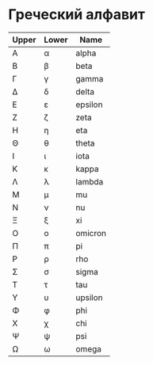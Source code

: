 # Греческий алфавит

| Upper | Lower | Name    |
| ----- | ----- | ------- |
| Α     | α     | alpha   |
| Β     | β     | beta    |
| Γ     | γ     | gamma   |
| Δ     | δ     | delta   |
| Ε     | ε     | epsilon |
| Ζ     | ζ     | zeta    |
| Η     | η     | eta     |
| Θ     | θ     | theta   |
| Ι     | ι     | iota    |
| Κ     | κ     | kappa   |
| Λ     | λ     | lambda  |
| Μ     | μ     | mu      |
| Ν     | ν     | nu      |
| Ξ     | ξ     | xi      |
| Ο     | ο     | omicron |
| Π     | π     | pi      |
| Ρ     | ρ     | rho     |
| Σ     | σ     | sigma   |
| Τ     | τ     | tau     |
| Υ     | υ     | upsilon |
| Φ     | φ     | phi     |
| Χ     | χ     | chi     |
| Ψ     | ψ     | psi     |
| Ω     | ω     | omega   |